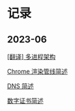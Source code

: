 # 记录

## 2023-06
[[翻译] 多进程架构](./doc/translated/2023-06-16-multi-process-architecture.md)

[Chrome 渲染管线简述](./doc/learned/2023-06-19-rendering-pipeline.md)

[DNS 简述](./doc/learned/2023-06-27-dns.md)

[数字证书简述](./doc/learned/2023-06-29-digital-certificate.md)